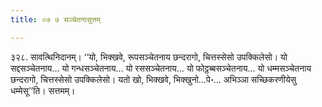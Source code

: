 ```yaml
---
title: ०७ ७ सञ्चेतनासुत्तम्

---
```


३२८. सावत्थिनिदानम्। ‘‘यो, भिक्खवे, रूपसञ्चेतनाय छन्दरागो, चित्तस्सेसो उपक्किलेसो। यो सद्दसञ्चेतनाय… यो गन्धसञ्चेतनाय… यो रससञ्चेतनाय… यो फोट्ठब्बसञ्चेतनाय… यो धम्मसञ्चेतनाय छन्दरागो, चित्तस्सेसो उपक्किलेसो। यतो खो, भिक्खवे, भिक्खुनो…पे॰… अभिञ्ञा सच्छिकरणीयेसु धम्मेसू’’ति। सत्तमम्।  

